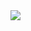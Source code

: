 
<img src="https://img.shields.io/badge/Python-3776AB?style=for-the-badge&logo=Python&logoColor=white">

